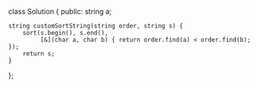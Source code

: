 
class Solution {
  public:
  string a;
    
    string customSortString(string order, string s) {
        sort(s.begin(), s.end(),
             [&](char a, char b) { return order.find(a) < order.find(b); });
        return s;
    }
};
```